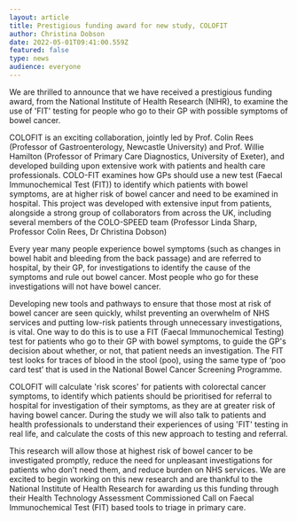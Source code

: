 ```yaml
---
layout: article
title: Prestigious funding award for new study, COLOFIT
author: Christina Dobson
date: 2022-05-01T09:41:00.559Z
featured: false
type: news
audience: everyone
---
```

We are thrilled to announce that we have received a prestigious funding award, from the National Institute of Health Research (NIHR), to examine the use of 'FIT' testing for people who go to their GP with possible symptoms of bowel cancer. 

COLOFIT is an exciting collaboration, jointly led by Prof. Colin Rees (Professor of Gastroenterology, Newcastle University) and Prof. Willie Hamilton (Professor of Primary Care Diagnostics, University of Exeter), and developed building upon extensive work with patients and health care professionals. COLO-FIT examines how GPs should use a new test (Faecal Immunochemical Test (FIT)) to identify which patients with bowel symptoms, are at higher risk of bowel cancer and need to be examined in hospital. This project was developed with extensive input from patients, alongside a strong group of collaborators from across the UK,  including several members of the COLO-SPEED team (Professor Linda Sharp, Professor Colin Rees, Dr Christina Dobson)

Every year many people experience bowel symptoms (such as changes in bowel habit and bleeding from the back passage) and are referred to hospital, by their GP, for investigations to identify the cause of the symptoms and rule out bowel cancer. Most people who go for these investigations will not have bowel cancer. 

Developing new tools and pathways to ensure that those most at risk of bowel cancer are seen quickly, whilst preventing an overwhelm of NHS services and putting low-risk patients through unnecessary investigations, is vital. One way to do this is to use a FIT (Faecal Immunochemical Testing) test for patients who go to their GP with bowel symptoms, to guide the GP's decision about whether, or not, that patient needs an investigation. The FIT test looks for traces of blood in the stool (poo), using the same type of ‘poo card test’ that is used in the National Bowel Cancer Screening Programme. 

COLOFIT will calculate 'risk scores' for patients with colorectal cancer symptoms, to identify which patients should be prioritised for referral to hospital for investigation of their symptoms, as they are at greater risk of having bowel cancer. During the study we will also talk to patients and health professionals to understand their experiences of using 'FIT' testing in real life, and calculate the costs of this new approach to testing and referral. 

This research will allow those at highest risk of bowel cancer to be investigated promptly, reduce the need for unpleasant investigations for patients who don’t need them, and reduce burden on NHS services. We are excited to begin working on this new research and are thankful to the National Institute of Health Research for awarding us this funding through their Health Technology Assessment Commissioned Call on Faecal Immunochemical Test (FIT) based tools to triage in primary care.